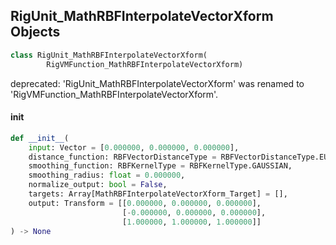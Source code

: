 ## RigUnit_MathRBFInterpolateVectorXform Objects

```python
class RigUnit_MathRBFInterpolateVectorXform(
        RigVMFunction_MathRBFInterpolateVectorXform)
```

deprecated: 'RigUnit_MathRBFInterpolateVectorXform' was renamed to 'RigVMFunction_MathRBFInterpolateVectorXform'.

<a id="unreal.RigUnit_MathRBFInterpolateVectorXform.__init__"></a>

#### __init__

```python
def __init__(
    input: Vector = [0.000000, 0.000000, 0.000000],
    distance_function: RBFVectorDistanceType = RBFVectorDistanceType.EUCLIDEAN,
    smoothing_function: RBFKernelType = RBFKernelType.GAUSSIAN,
    smoothing_radius: float = 0.000000,
    normalize_output: bool = False,
    targets: Array[MathRBFInterpolateVectorXform_Target] = [],
    output: Transform = [[0.000000, 0.000000, 0.000000],
                         [-0.000000, 0.000000, 0.000000],
                         [1.000000, 1.000000, 1.000000]]
) -> None
```

<a id="unreal.RigVMFunction_MathTransformMutableBase"></a>